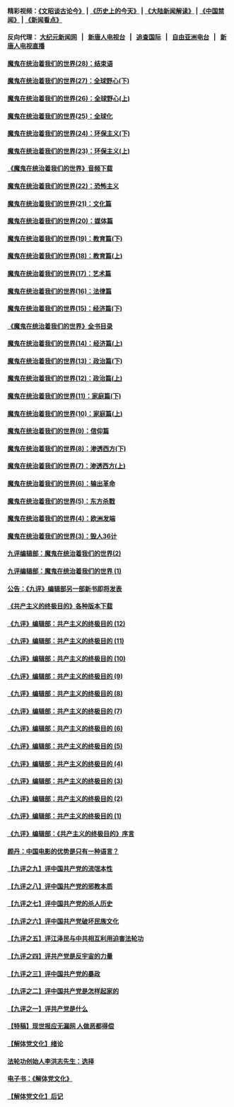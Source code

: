 #### 精彩视频：[《文昭谈古论今》](http://107.191.53.159/wenzhao) | [《历史上的今天》](http://107.191.53.159/today-in-history) | [《大陆新闻解读》](http://107.191.53.159/ntdtv-comedy) | [《中国禁闻》](http://107.191.53.159/ntdtv-news) | [《新闻看点》](http://107.191.53.159/news-insight) 

 #### 反向代理： [大纪元新闻网](http://107.191.53.159:10080/) &nbsp;&nbsp;|&nbsp;&nbsp; [新唐人电视台](http://107.191.53.159:8000/) &nbsp;&nbsp;|&nbsp;&nbsp; [追查国际](http://107.191.53.159:10010/) &nbsp;&nbsp;|&nbsp;&nbsp; [自由亚洲电台](http://107.191.53.159:9800/) &nbsp;&nbsp;|&nbsp;&nbsp; [新唐人电视直播](http://107.191.53.159/) 

#### [魔鬼在统治着我们的世界(28)：结束语](../pages/nsc422/n10936246.md?t=02171433) 

#### [魔鬼在统治着我们的世界(27)：全球野心(下)](../pages/nsc422/n10928319.md?t=02171433) 

#### [魔鬼在统治着我们的世界(26)：全球野心(上)](../pages/nsc422/n10900318.md?t=02171433) 

#### [魔鬼在统治着我们的世界(25)：全球化](../pages/nsc422/n10788205.md?t=02171433) 

#### [魔鬼在统治着我们的世界(24)：环保主义(下)](../pages/nsc422/n10695307.md?t=02171433) 

#### [魔鬼在统治着我们的世界(23)：环保主义(上)](../pages/nsc422/n10688613.md?t=02171433) 

#### [《魔鬼在统治着我们的世界》音频下载](../pages/nsc422/n10635553.md?t=02171433) 

#### [魔鬼在统治着我们的世界(22)：恐怖主义](../pages/nsc422/n10614727.md?t=02171433) 

#### [魔鬼在统治着我们的世界(21)：文化篇](../pages/nsc422/n10597706.md?t=02171433) 

#### [魔鬼在统治着我们的世界(20)：媒体篇](../pages/nsc422/n10586579.md?t=02171433) 

#### [魔鬼在统治着我们的世界(19)：教育篇(下)](../pages/nsc422/n10564808.md?t=02171433) 

#### [魔鬼在统治着我们的世界(18)：教育篇(上)](../pages/nsc422/n10526970.md?t=02171433) 

#### [魔鬼在统治着我们的世界(17)：艺术篇](../pages/nsc422/n10499093.md?t=02171433) 

#### [魔鬼在统治着我们的世界(16)：法律篇](../pages/nsc422/n10485969.md?t=02171433) 

#### [魔鬼在统治着我们的世界(15)：经济篇(下)](../pages/nsc422/n10469975.md?t=02171433) 

#### [《魔鬼在统治着我们的世界》全书目录](../pages/nsc422/n10464261.md?t=02171433) 

#### [魔鬼在统治着我们的世界(14)：经济篇(上)](../pages/nsc422/n10457370.md?t=02171433) 

#### [魔鬼在统治着我们的世界(13)：政治篇(下)](../pages/nsc422/n10448270.md?t=02171433) 

#### [魔鬼在统治着我们的世界(12)：政治篇(上)](../pages/nsc422/n10444576.md?t=02171433) 

#### [魔鬼在统治着我们的世界(11)：家庭篇(下)](../pages/nsc422/n10440961.md?t=02171433) 

#### [魔鬼在统治着我们的世界(10)：家庭篇(上)](../pages/nsc422/n10435448.md?t=02171433) 

#### [魔鬼在统治着我们的世界(9)：信仰篇](../pages/nsc422/n10432159.md?t=02171433) 

#### [魔鬼在统治着我们的世界(8)：渗透西方(下)](../pages/nsc422/n10429603.md?t=02171433) 

#### [魔鬼在统治着我们的世界(7)：渗透西方(上)](../pages/nsc422/n10426013.md?t=02171433) 

#### [魔鬼在统治着我们的世界(6)：输出革命](../pages/nsc422/n10421536.md?t=02171433) 

#### [魔鬼在统治着我们的世界(5)：东方杀戮](../pages/nsc422/n10417707.md?t=02171433) 

#### [魔鬼在统治着我们的世界(4)：欧洲发端](../pages/nsc422/n10414890.md?t=02171433) 

#### [魔鬼在统治着我们的世界(3)：毁人36计](../pages/nsc422/n10411583.md?t=02171433) 

#### [九评编辑部：魔鬼在统治着我们的世界(2)](../pages/nsc422/n10410036.md?t=02171433) 

#### [九评编辑部：魔鬼在统治着我们的世界 (1)](../pages/nsc422/n10406825.md?t=02171433) 

#### [公告：《九评》编辑部另一部新书即将发表](../pages/nsc422/n10405104.md?t=02171433) 

#### [《共产主义的终极目的》各种版本下载](../pages/nsc422/n10022138.md?t=02171433) 

#### [《九评》编辑部：共产主义的终极目的 (12)](../pages/nsc422/n9933272.md?t=02171433) 

#### [《九评》编辑部：共产主义的终极目的 (11)](../pages/nsc422/n9924973.md?t=02171433) 

#### [《九评》编辑部：共产主义的终极目的 (10)](../pages/nsc422/n9920883.md?t=02171433) 

#### [《九评》编辑部：共产主义的终极目的 (9)](../pages/nsc422/n9916363.md?t=02171433) 

#### [《九评》编辑部：共产主义的终极目的 (8)](../pages/nsc422/n9912488.md?t=02171433) 

#### [《九评》编辑部：共产主义的终极目的 (7)](../pages/nsc422/n9901176.md?t=02171433) 

#### [《九评》编辑部：共产主义的终极目的 (6)](../pages/nsc422/n9899359.md?t=02171433) 

#### [《九评》编辑部：共产主义的终极目的 (5)](../pages/nsc422/n9893174.md?t=02171433) 

#### [《九评》编辑部：共产主义的终极目的 (4)](../pages/nsc422/n9891246.md?t=02171433) 

#### [《九评》编辑部：共产主义的终极目的 (3)](../pages/nsc422/n9879879.md?t=02171433) 

#### [《九评》编辑部：共产主义的终极目的 (2)](../pages/nsc422/n9876205.md?t=02171433) 

#### [《九评》编辑部：共产主义的终极目的 (1)](../pages/nsc422/n9865857.md?t=02171433) 

#### [《九评》编辑部：《共产主义的终极目的》序言](../pages/nsc422/n9862666.md?t=02171433) 

#### [颜丹：中国电影的优势是只有一种语言？](../pages/nsc422/n9583062.md?t=02171433) 

#### [【九评之九】评中国共产党的流氓本性](../pages/nsc422/n737542.md?t=02171433) 

#### [【九评之八】评中国共产党的邪教本质](../pages/nsc422/n735942.md?t=02171433) 

#### [【九评之七】评中国共产党的杀人历史](../pages/nsc422/n733806.md?t=02171433) 

#### [【九评之六】评中国共产党破坏民族文化](../pages/nsc422/n731667.md?t=02171433) 

#### [【九评之五】评江泽民与中共相互利用迫害法轮功](../pages/nsc422/n730058.md?t=02171433) 

#### [【九评之四】评共产党是反宇宙的力量](../pages/nsc422/n727814.md?t=02171433) 

#### [【九评之三】评中国共产党的暴政](../pages/nsc422/n725597.md?t=02171433) 

#### [【九评之二】评中国共产党是怎样起家的](../pages/nsc422/n723946.md?t=02171433) 

#### [【九评之一】评共产党是什么](../pages/nsc422/n722529.md?t=02171433) 

#### [【特稿】现世报应无漏网 人做恶都得偿](../pages/nsc422/n4215167.md?t=02171433) 

#### [【解体党文化】绪论](../pages/nsc422/n1449356.md?t=02171433) 

#### [法轮功创始人李洪志先生：选择](../pages/nsc422/n3580738.md?t=02171433) 

#### [电子书：《解体党文化》](../pages/nsc422/n1573484.md?t=02171433) 

#### [【解体党文化】后记](../pages/nsc422/n1531999.md?t=02171433) 

